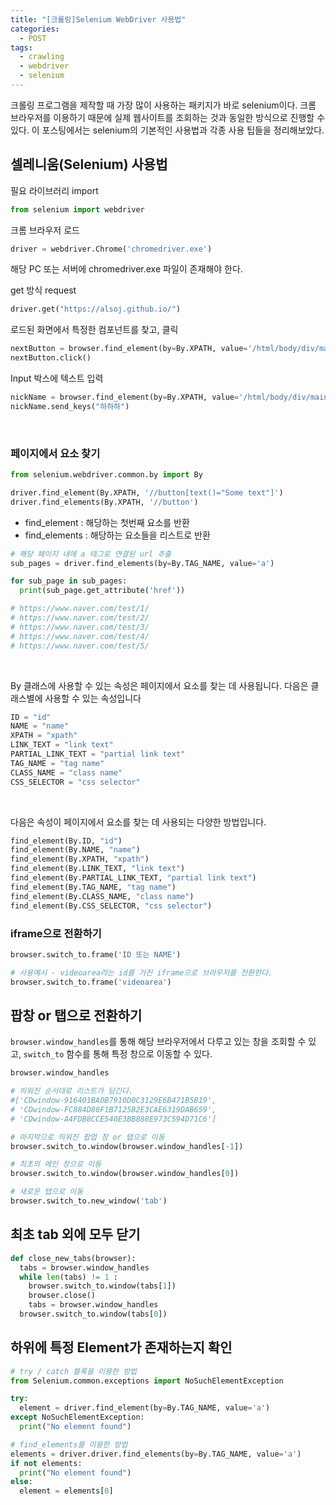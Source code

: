 ```yaml
---
title: "[크롤링]Selenium WebDriver 사용법"
categories:
  - POST
tags:
  - crawling
  - webdriver
  - selenium
---
```


크롤링 프로그램을 제작할 때 가장 많이 사용하는 패키지가 바로 selenium이다. 크롬 브라우저를 이용하기 때문에 실제 웹사이트를 조회하는 것과 동일한 방식으로 진행할 수 있다. 이 포스팅에서는 selenium의 기본적인 사용법과 각종 사용 팁들을 정리해보았다.

## 셀레니움(Selenium) 사용법

필요 라이브러리 import

```python
from selenium import webdriver
```

크롬 브라우저 로드

```python
driver = webdriver.Chrome('chromedriver.exe')
```

해당 PC 또는 서버에 chromedriver.exe 파일이 존재해야 한다.

get 방식 request

```python
driver.get("https://alsoj.github.io/")
```

로드된 화면에서 특정한 컴포넌트를 찾고, 클릭

```python
nextButton = browser.find_element(by=By.XPATH, value='/html/body/div/main/div/div/div[2]/button/span')
nextButton.click()
```

Input 박스에 텍스트 입력

```python
nickName = browser.find_element(by=By.XPATH, value='/html/body/div/main/div/form/div[1]/div/input')
nickName.send_keys("하하하")
```

<br />

### 페이지에서 요소 찾기

```python
from selenium.webdriver.common.by import By

driver.find_element(By.XPATH, '//button[text()="Some text"]')
driver.find_elements(By.XPATH, '//button')
```

- find_element : 해당하는 첫번째 요소를 반환
- find_elements : 해당하는 요소들을 리스트로 반환

```python
# 해당 페이지 내에 a 태그로 연결된 url 추출
sub_pages = driver.find_elements(by=By.TAG_NAME, value='a')

for sub_page in sub_pages:
  print(sub_page.get_attribute('href'))

# https://www.naver.com/test/1/
# https://www.naver.com/test/2/
# https://www.naver.com/test/3/
# https://www.naver.com/test/4/
# https://www.naver.com/test/5/
```

<br />

By 클래스에 사용할 수 있는 속성은 페이지에서 요소를 찾는 데 사용됩니다. 다음은 클래스별에 사용할 수 있는 속성입니다

```python
ID = "id"
NAME = "name"
XPATH = "xpath"
LINK_TEXT = "link text"
PARTIAL_LINK_TEXT = "partial link text"
TAG_NAME = "tag name"
CLASS_NAME = "class name"
CSS_SELECTOR = "css selector"
```

<br />

다음은 속성이 페이지에서 요소를 찾는 데 사용되는 다양한 방법입니다.

```python
find_element(By.ID, "id")
find_element(By.NAME, "name")
find_element(By.XPATH, "xpath")
find_element(By.LINK_TEXT, "link text")
find_element(By.PARTIAL_LINK_TEXT, "partial link text")
find_element(By.TAG_NAME, "tag name")
find_element(By.CLASS_NAME, "class name")
find_element(By.CSS_SELECTOR, "css selector")
```

### iframe으로 전환하기

```python
browser.switch_to.frame('ID 또는 NAME')

# 사용예시 - videoarea라는 id를 가진 iframe으로 브라우저를 전환한다.
browser.switch_to.frame('videoarea')
```

## 팝창 or 탭으로 전환하기

`browser.window_handles`를 통해 해당 브라우저에서 다루고 있는 창을 조회할 수 있고, `switch_to` 함수를 통해 특정 창으로 이동할 수 있다.

```python
browser.window_handles

# 띄워진 순서대로 리스트가 담긴다.
#['CDwindow-916401BA0B7910D0C3129E6B471B5B19',
# 'CDwindow-FC884D80F1B7125B2E3CAE6319DAB659',
# 'CDwindow-A4FDB8CCE540E3BB888E973C594D71C6']
```

```python
# 마지막으로 띄워진 팝업 창 or 탭으로 이동
browser.switch_to.window(browser.window_handles[-1])

# 최초의 메인 창으로 이동
browser.switch_to.window(browser.window_handles[0])

# 새로운 탭으로 이동
browser.switch_to.new_window('tab')
```

## 최초 tab 외에 모두 닫기
```python
def close_new_tabs(browser):
  tabs = browser.window_handles
  while len(tabs) != 1 :
    browser.switch_to.window(tabs[1])
    browser.close()
    tabs = browser.window_handles
  browser.switch_to.window(tabs[0])
```

## 하위에 특정 Element가 존재하는지 확인

```python
# try / catch 블록을 이용한 방법
from Selenium.common.exceptions import NoSuchElementException

try:
  element = driver.find_element(by=By.TAG_NAME, value='a')
except NoSuchElementException:
  print("No element found")

# find_elements를 이용한 방법
elements = driver.driver.find_elements(by=By.TAG_NAME, value='a')
if not elements:
  print("No element found")
else:
  element = elements[0]
```
